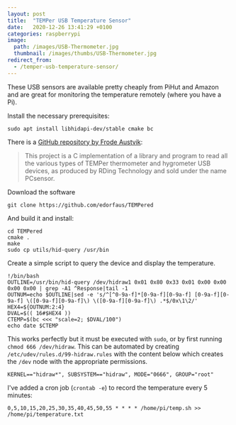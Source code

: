 ```yaml
---
layout: post
title:  "TEMPer USB Temperature Sensor"
date:   2020-12-26 13:41:29 +0100
categories: raspberrypi
image:
  path: /images/USB-Thermometer.jpg
  thumbnail: /images/thumbs/USB-Thermometer.jpg
redirect_from:
  - /temper-usb-temperature-sensor/
---
```


These USB sensors are available pretty cheaply from PiHut and Amazon and
are great for monitoring the temperature remotely (where you have a Pi).

Install the necessary prerequisites:

    sudo apt install libhidapi-dev/stable cmake bc

There is a [GitHub repository by Frode Austvik](https://github.com/edorfaus/TEMPered):

> This project is a C implementation of a library and program to read all the
> various types of TEMPer thermometer and hygrometer USB devices, as produced by
> RDing Technology and sold under the name PCsensor.

Download the software

    git clone https://github.com/edorfaus/TEMPered

And build it and install:

    cd TEMPered
    cmake .
    make
    sudo cp utils/hid-query /usr/bin

Create a simple script to query the device and display the temperature.

    !/bin/bash
    OUTLINE=/usr/bin/hid-query /dev/hidraw1 0x01 0x80 0x33 0x01 0x00 0x00 0x00 0x00 | grep -A1 ^Response|tail -1
    OUTNUM=echo $OUTLINE|sed -e 's/^[^0-9a-f]*[0-9a-f][0-9a-f] [0-9a-f][0-9a-f] \([0-9a-f][0-9a-f]\) \([0-9a-f][0-9a-f]\) .*$/0x\1\2/'
    HEX4=${OUTNUM:2:4}
    DVAL=$(( 16#$HEX4 ))
    CTEMP=$(bc <<< "scale=2; $DVAL/100")
    echo date $CTEMP

This works perfectly but it must be executed with `sudo`, or by first
running `chmod 666 /dev/hidraw`. This can be automated by creating
`/etc/udev/rules.d/99-hidraw.rules` with the content below which creates
the `/dev` node with the appropriate permissions.

    KERNEL=="hidraw*", SUBSYSTEM=="hidraw", MODE="0666", GROUP="root"

I've added a cron job (`crontab -e`) to record the temperature every 5
minutes:

    0,5,10,15,20,25,30,35,40,45,50,55 * * * * /home/pi/temp.sh >> /home/pi/temperature.txt
